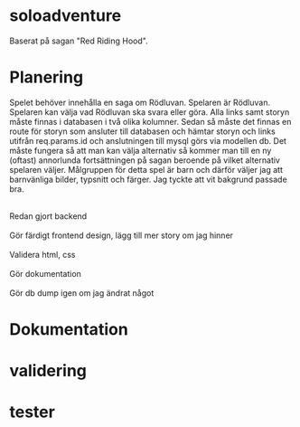 # soloadventure
Baserat på sagan "Red Riding Hood".

# Planering
Spelet behöver innehålla en saga om Rödluvan. Spelaren är Rödluvan. Spelaren kan välja vad Rödluvan ska svara eller göra. Alla links samt storyn måste finnas i databasen i två olika kolumner. Sedan så måste det finnas en route för storyn som ansluter till databasen och hämtar storyn och links utifrån req.params.id och anslutningen till mysql görs via modellen db. Det måste fungera så att man kan välja alternativ så kommer man till en ny (oftast) annorlunda fortsättningen på sagan beroende på vilket alternativ spelaren väljer. Målgruppen för detta spel är barn och därför väljer jag att barnvänliga bilder, typsnitt och färger.
Jag tyckte att vit bakgrund passade bra.

<br>
Redan gjort backend
<br />
<br>
Gör färdigt frontend design, lägg till mer story om jag hinner
<br />
<br>
Validera html, css
<br />
<br>
Gör dokumentation
<br/>
<br>
Gör db dump igen om jag ändrat något

# Dokumentation

# validering

# tester

